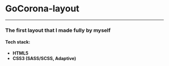 # GoCorona-layout

---

###  The first layout that I made fully by myself

#### Tech stack:
- **HTML5**
- **CSS3 (SASS/SCSS, Adaptive)**
